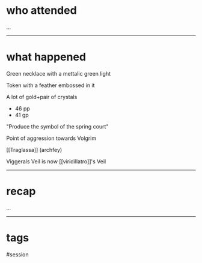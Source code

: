 # who attended

...

---
# what happened

Green necklace with a mettalic green light

Token with a feather embossed in it

A lot of gold+pair of crystals
- 46 pp
- 41 gp

"Produce the symbol of the spring court"

Point of aggression towards Volgrim

[[Traglassa]] (archfey)

Viggerals Veil is now [[viridillatro]]'s Veil

---
# recap

...

---
# tags

#session